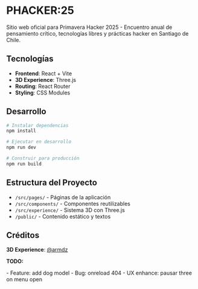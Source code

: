 # PHACKER:25

Sitio web oficial para Primavera Hacker 2025 - Encuentro anual de pensamiento crítico, tecnologías libres y prácticas hacker en Santiago de Chile.

## Tecnologías

- **Frontend**: React + Vite
- **3D Experience**: Three.js
- **Routing**: React Router
- **Styling**: CSS Modules

## Desarrollo

```bash
# Instalar dependencias
npm install

# Ejecutar en desarrollo
npm run dev

# Construir para producción
npm run build
```

## Estructura del Proyecto

- `/src/pages/` - Páginas de la aplicación
- `/src/components/` - Componentes reutilizables
- `/src/experience/` - Sistema 3D con Three.js
- `/public/` - Contenido estático y textos

## Créditos

**3D Experience**: [@armdz](https://github.com/armdz)

**TODO:**

-⁠ ⁠Feature: add dog model
-⁠ ⁠Bug: onreload 404
-⁠ ⁠UX enhance: pausar three on menu open
